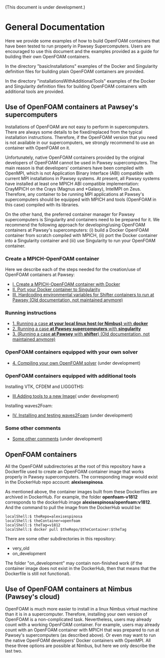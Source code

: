 (This document is under development.)

# General Documentation

Here we provide some examples of how to build OpenFOAM containers that have been tested to run properly in Pawsey Supercomputers. Users are encouraged to use this document and the examples provided as a guide for building their own OpenFOAM containers.

In the directory "basicInstallations" examples of the Docker and Singularity definition files for building plain OpenFOAM containers are provided.

In the directory "installationsWithAdditionalTools" examples of the Docker and Singularity definition files for building OpenFOAM containers with additional tools are provided.

## Use of OpenFOAM containers at Pawsey's supercomputers
Installations of OpenFOAM are not easy to perform in supercomputers. There are always some details to be fixed/replaced from the typical installation instructions. Therefore, if the OpenFOAM version that you need is not available in our supercomputers, we strongly recommend to use an container with OpenFOAM on it.

Unfortunately, native OpenFOAM containers provided by the original developers of OpenFOAM cannot be used in Pawsey supercomputers. The main reason is that developers' containers have been compiled with OpenMPI, which is not Application Binary Interface (ABI) compatible with current MPI installations in Pawsey systems. At present, all Pawsey systems have installed at least one MPICH ABI compatible implementation: CrayMPICH on the Crays (Magnus and *Galaxy), IntelMPI on Zeus. Therefore, any container to be running MPI applications at Pawsey's supercomputers should be equipped with MPICH and tools (OpenFOAM in this case) compiled with its libraries.

On the other hand, the preferred container manager for Pawsey supercomputers is Singularity and containers need to be prepared for it. We recommend the following approach for developing/using OpenFOAM containers at Pawsey's supercomputers: (i) build a Docker OpenFOAM container from scratch compiled with MPICH, (ii) port the Docker container into a Singularity container and (iii) use Singularity to run your OpenFOAM container.

### Create a MPICH-OpenFOAM container

Here we describe each of the steps needed for the creation/use of OpenFOAM containers at Pawsey:

* [I. Create a MPICH-OpenFOAM container with Docker](./Documentation/ContainerCreation/I.CREATE_MPICH_OPENFOAM_CONTAINER_DOCKER.md)
* [II. Port your Docker container to Singularity](./Documentation/ContainerCreation/II.PORT_DOCKER_CONTAINER_TO_SINGULARITY.md)
* [III. Hardcoding environmental variables for Shifter containers to run at Pawsey (Old documentation, not maintained anymore)](./Documentation/ContainerCreation/III.HARDCODING_ENVIRONMENTAL_VARIABLES.md)

### Running instructions

* [1. Running a case **at your local linux host (or Nimbus)** with **docker**](./Documentation/ContainerUsage/01_RunningACaseWithDocker.md)
* [2. Running a case **at Pawsey supercomputers** with **singularity**](./Documentation/ContainerUsage/02_RunningACaseAtPawseyWithSingularity.md)
* [3. (Running a case **at Pawsey** with **shifter**) (Old documentation, not maintained anymore)](./Documentation/ContainerUsage/03_RunningACaseAtPawseyWithShifter.md)

### OpenFOAM containers equipped with your own solver

* [4. Compiling your own OpenFOAM solver](./Documentation/ContainerUsage/04_CompilingYourOwnSolver.md) (under development)

### OpenFOAM containers equipped with additional tools

Installing VTK, CFDEM and LIGGGTHS:

* [III.Adding tools to a new Image](./Documentation/ContainerCreation/III.ADDING_TOOLS_TO_NEW_IMAGE.md)( under development)

Installing waves2Foam:

* [IV. Installing and testing waves2Foam](./Documentation/ContainerCreation/IV.ADDING_WAVES2FOAM.md) (under development) 

### Some other comments
* [Some other comments](./Documentation/ContainerCreation/GeneralComments.md) (under development)

## OpenFOAM containers
All the OpenFOAM subdirectories at the root of this repository have a Dockerfile used to create an OpenFOAM container image that works properly in Pawsey supercomputers. The corresponding image would exist in the DockerHub repo account: **alexisespinosa**.

As mentioned above, the container images built from these Dockerfiles are archived in DockerHub. For example, the folder **openfoam-v1812** corresponds to the dockerHub image **alexisespinosa/openfoam:v1812**. And the command to pull the image from the DockerHub would be:

```shell
localShell:$ theRepo=alexisespinosa
localShell:$ theContainer=openfoam
localShell:$ theTag=v1812
localShell:$ docker pull $theRepo/$theContainer:$theTag
```

There are some other subdirectories in this repository:

- very_old
- on_development

The folder "on_development" may contain non-finished work (if the container image does not exist in the DockerHub, then that means that the Dockerfile is still not functional).

## Use of OpenFOAM containers at Nimbus (Pawsey's cloud)
OpenFOAM is much more easier to install in a linux Nimbus virtual machine than it is in a supercomputer. Therefore, installing your own version of OpenFOAM is a non-complicated task. Nevertheless, users may already count with a working OpenFOAM container. For example, users may already count with an OpenFOAM container with MPICH that was prepared to run at Pawsey's supercomputers (as described above). Or even may want to run the native OpenFOAM developers' Docker containers with OpenMPI. All these three options are possible at Nimbus, but here we only describe the last two.


